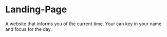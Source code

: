 # Landing-Page
A website that informs you of the current time. Your can key in your name and focus for the day.
